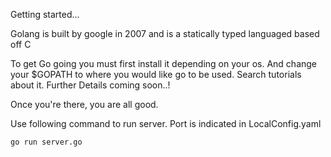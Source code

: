 Getting started...

Golang is built by google in 2007 and is a statically typed languaged based off C

To get Go going you must first install it depending on your os. And change your 
$GOPATH to where you would like go to be used. Search tutorials about it.
Further Details coming soon..!

Once you're there, you are all good. 

Use following command to run server. Port is indicated in LocalConfig.yaml
```
go run server.go 
```
